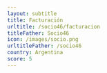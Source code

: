 ```yaml
---
layout: subtitle
title: Facturación
urltitle: /socio46/facturacion
titleFather: Socio46
icon: /images/socio.png
urltitleFather: /socio46
country: Argentina
score: 5
---
```

